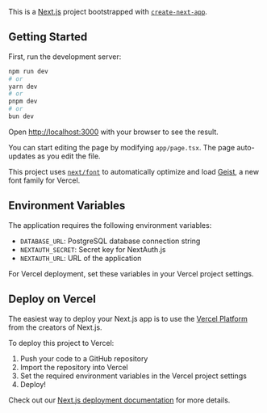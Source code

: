 This is a [Next.js](https://nextjs.org) project bootstrapped with [`create-next-app`](https://nextjs.org/docs/app/api-reference/cli/create-next-app).

## Getting Started

First, run the development server:

```bash
npm run dev
# or
yarn dev
# or
pnpm dev
# or
bun dev
```

Open [http://localhost:3000](http://localhost:3000) with your browser to see the result.

You can start editing the page by modifying `app/page.tsx`. The page auto-updates as you edit the file.

This project uses [`next/font`](https://nextjs.org/docs/app/building-your-application/optimizing/fonts) to automatically optimize and load [Geist](https://vercel.com/font), a new font family for Vercel.

## Environment Variables

The application requires the following environment variables:

- `DATABASE_URL`: PostgreSQL database connection string
- `NEXTAUTH_SECRET`: Secret key for NextAuth.js
- `NEXTAUTH_URL`: URL of the application

For Vercel deployment, set these variables in your Vercel project settings.

## Deploy on Vercel

The easiest way to deploy your Next.js app is to use the [Vercel Platform](https://vercel.com/new?utm_medium=default-template&filter=next.js&utm_source=create-next-app&utm_campaign=create-next-app-readme) from the creators of Next.js.

To deploy this project to Vercel:

1. Push your code to a GitHub repository
2. Import the repository into Vercel
3. Set the required environment variables in the Vercel project settings
4. Deploy!

Check out our [Next.js deployment documentation](https://nextjs.org/docs/app/building-your-application/deploying) for more details.
